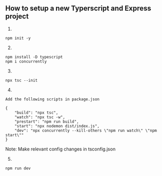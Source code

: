 ## How to setup a new Typerscript and Express project

1.

```
npm init -y
```

2.

```
npm install -D typescript
npm i concurrently
```

3.

```
npx tsc --init
```

4.

```
Add the following scripts in package.json

{
    "build": "npx tsc",
    "watch": "npx tsc -w",
    "prestart": "npm run build",
    "start": "npx nodemon dist/index.js",
    "dev": "npx concurrently --kill-others \"npm run watch\" \"npm start\""
}
```

Note: Make relevant config changes in tsconfig.json

5.

```
npm run dev
```
